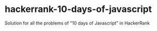 # hackerrank-10-days-of-javascript
Solution for all the problems of "10 days of Javascript" in HackerRank
